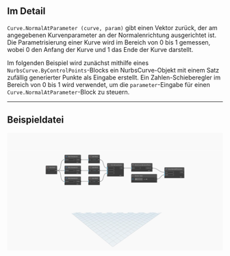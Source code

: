 <!--- Autodesk.DesignScript.Geometry.Curve.NormalAtParameter(curve, param) --->
<!--- 5EEABYHH2K4RVCNKX3VDCP7ZRLFAMGC7UDSBANQMVEBFNNE3SPYQ --->
## Im Detail
`Curve.NormalAtParameter (curve, param)` gibt einen Vektor zurück, der am angegebenen Kurvenparameter an der Normalenrichtung ausgerichtet ist. Die Parametrisierung einer Kurve wird im Bereich von 0 bis 1 gemessen, wobei 0 den Anfang der Kurve und 1 das Ende der Kurve darstellt.

Im folgenden Beispiel wird zunächst mithilfe eines `NurbsCurve.ByControlPoints`-Blocks ein NurbsCurve-Objekt mit einem Satz zufällig generierter Punkte als Eingabe erstellt. Ein Zahlen-Schieberegler im Bereich von 0 bis 1 wird verwendet, um die `parameter`-Eingabe für einen `Curve.NormalAtParameter`-Block zu steuern.
___
## Beispieldatei

![Curve.NormalAtParameter(curve, param](./5EEABYHH2K4RVCNKX3VDCP7ZRLFAMGC7UDSBANQMVEBFNNE3SPYQ_img.jpg)
